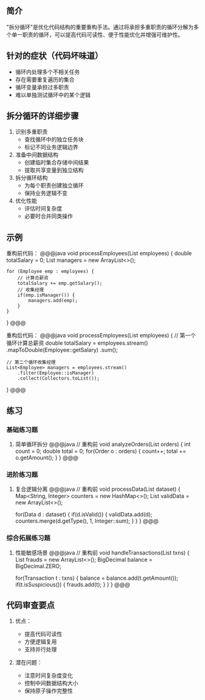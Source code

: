 ## 简介
"拆分循环"是优化代码结构的重要重构手法。通过将承担多重职责的循环分解为多个单一职责的循环，可以提高代码可读性、便于性能优化并增强可维护性。

## 针对的症状（代码坏味道）
- 循环内处理多个不相关任务
- 存在需要重复遍历的集合
- 循环变量承担过多职责
- 难以单独测试循环中的某个逻辑

## 拆分循环的详细步骤
1. 识别多重职责
   - 查找循环中的独立任务块
   - 标记不同业务逻辑边界
2. 准备中间数据结构
   - 创建临时集合存储中间结果
   - 提取共享变量到独立结构
3. 拆分循环结构
   - 为每个职责创建独立循环
   - 保持业务逻辑不变
4. 优化性能
   - 评估时间复杂度
   - 必要时合并同类操作

## 示例
重构前代码：
@@@java
void processEmployees(List<Employee> employees) {
    double totalSalary = 0;
    List<Employee> managers = new ArrayList<>();
    
    for (Employee emp : employees) {
        // 计算总薪资
        totalSalary += emp.getSalary();
        // 收集经理
        if(emp.isManager()) {
            managers.add(emp);
        }
    }
}
@@@

重构后代码：
@@@java
void processEmployees(List<Employee> employees) {
    // 第一个循环计算总薪资
    double totalSalary = employees.stream()
        .mapToDouble(Employee::getSalary)
        .sum();

    // 第二个循环收集经理
    List<Employee> managers = employees.stream()
        .filter(Employee::isManager)
        .collect(Collectors.toList());
}
@@@

## 练习
### 基础练习题
1. 简单循环拆分
@@@java
// 重构前
void analyzeOrders(List<Order> orders) {
    int count = 0;
    double total = 0;
    for(Order o : orders) {
        count++;
        total += o.getAmount();
    }
}
@@@

### 进阶练习题
1. 复合逻辑分离
@@@java
// 重构前
void processData(List<Data> dataset) {
    Map<String, Integer> counters = new HashMap<>();
    List<Data> validData = new ArrayList<>();
    
    for(Data d : dataset) {
        if(d.isValid()) {
            validData.add(d);
            counters.merge(d.getType(), 1, Integer::sum);
        }
    }
}
@@@

### 综合拓展练习题
1. 性能敏感场景
@@@java
// 重构前
void handleTransactions(List<Transaction> txns) {
    List<Transaction> frauds = new ArrayList<>();
    BigDecimal balance = BigDecimal.ZERO;
    
    for(Transaction t : txns) {
        balance = balance.add(t.getAmount());
        if(t.isSuspicious()) {
            frauds.add(t);
        }
    }
}
@@@

## 代码审查要点
1. 优点：
   - 提高代码可读性
   - 方便逻辑复用
   - 支持并行处理

2. 潜在问题：
   - 注意时间复杂度变化
   - 控制中间数据结构大小
   - 保持原子操作完整性
